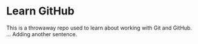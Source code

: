 # Learn GitHub

This is a throwaway repo used to learn about working with Git and GitHub.
...
Adding another sentence.
